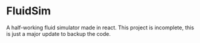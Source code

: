 # FluidSim
A half-working fluid simulator made in react.
This project is incomplete, this is just a major update to backup the code.
